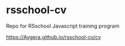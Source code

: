 # rsschool-cv
Repo for RSschool Javascript training program

https://Aygera.github.io/rsschool-cv/cv

